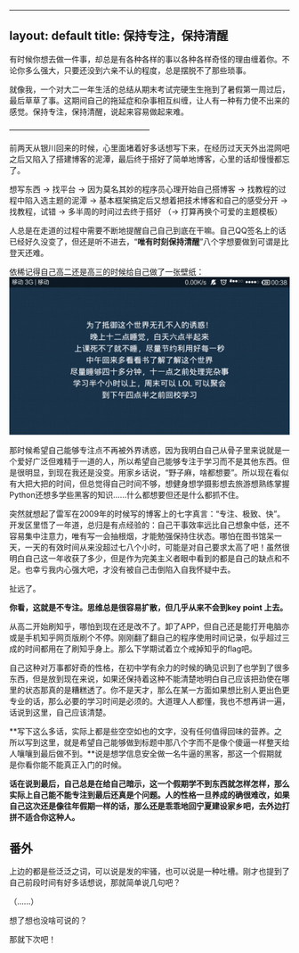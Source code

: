 ﻿
---
layout: default
title: 保持专注，保持清醒
---


有时候你想去做一件事，却总是有各种各样的事以各种各样奇怪的理由缠着你。不论你多么强大，只要还没到六亲不认的程度，总是摆脱不了那些琐事。

就像我，一个对大二一年生活的总结从期末考试完硬生生拖到了暑假第一周过后，最后草草了事。这期间自己的拖延症和杂事相互纠缠，让人有一种有力使不出来的感觉。保持专注，保持清醒，说起来容易做起来难。

——————————————————

前两天从银川回来的时候，心里面堵着好多话想写下来，在经历过天天外出混网吧之后又陷入了搭建博客的泥潭，最后终于搭好了简单地博客，心里的话却慢慢都忘了。

想写东西 → 找平台 → 因为莫名其妙的程序员心理开始自己搭博客 → 找教程的过程中陷入选主题的泥潭 → 基本框架搞定后又想着把技术博客和自己的感受分开 → 找教程，试错 → 多半周的时间过去终于搭好 （→ 打算再换个可爱的主题模板）

人总是在走道的过程中需要不断地提醒自己自己到底在干嘛。自己QQ签名上的话已经好久没变了，但还是听不进去，“**唯有时刻保持清醒**”八个字想要做到可谓是比登天还难。

依稀记得自己高二还是高三的时候给自己做了一张壁纸：![Screenshot_2015-08-19-00-38-50](Screenshot_2015-08-19-00-38-50.png)

那时候希望自己能够专注点不再被外界诱惑，因为我明白自己从骨子里来说就是一个爱好广泛但难精于一道的人，所以希望自己能够专注于学习而不是其他东西。但是很明显，到现在我还是没变。用家乡话说，“野子麻，啥都想要”。所以现在看似有大把大把的时间，但总觉得自己时间不够，想健身想学摄影想去旅游想熟练掌握Python还想多学些黑客的知识……什么都想要但还是什么都抓不住。

突然就想起了雷军在2009年的时候写的博客上的七字真言：“专注、极致、快”。开发区里悟了一年道，总归是有点经验的：自己干事效率远比自己想象中低，还不容易集中注意力，唯有写一会抽根烟，才能勉强保持住状态。哪怕在图书馆呆一天，一天的有效时间从来没超过七八个小时，可能是对自己要求太高了吧！虽然很明白自己这一年收获了多少，但是作为完美主义者眼中看到的都是自己的缺点和不足。也幸亏我内心强大吧，才没有被自己击倒陷入自我怀疑中去。

扯远了。

**你看，这就是不专注。思维总是很容易扩散，但几乎从来不会到key point 上去。**

从高二开始刷知乎，哪怕到现在还是改不了。卸了APP，但自己还是能打开电脑亦或是手机知乎网页版刷个不停。刚刚翻了翻自己的程序使用时间记录，似乎超过三成的时间都用在了刷知乎身上。那么下学期试着立个戒掉知乎的flag吧。

自己这种对万事都好奇的性格，在初中学有余力的时候的确见识到了也学到了很多东西，但是放到现在来说，如果还保持着这种不能清楚地明白自己应该把劲使在哪里的状态那真的是糟糕透了。你不是天才，那么在某一方面如果想比别人更出色更专业的话，那么必要的学习时间是必须的。大道理人人都懂，我也不想再讲一遍，话说到这里，自己应该清楚。

**写下这么多话，实际上都是些空空如也的文字，没有任何值得回味的营养。之所以写到这里，就是希望自己能够做到标题中那八个字而不是像个傻逼一样整天给人嚷嚷到最后做不到。**说是想学信息安全做一名牛逼的黑客，那这一个假期就是你看你能不能真正入门的时候。

**话在说到最后，自己总是在给自己暗示，这一个假期学不到东西就怎样怎样，那么实际上自己能不能专注到最后还真是个问题。人的性格一旦养成的确很难改，如果自己这次还是像往年假期一样的话，那么还是乖乖地回宁夏建设家乡吧，去外边打拼不适合你这种人。**

## 番外

上边的都是些泛泛之词，可以说是发的牢骚，也可以说是一种吐槽。刚才也提到了自己前段时间有好多话想说，那就简单说几句吧？

（……）

想了想也没啥可说的？

那就下次吧！